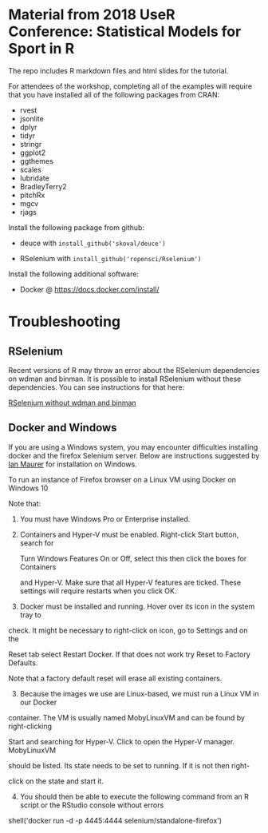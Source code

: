 # Material from 2018 UseR Conference: Statistical Models for Sport in R

The repo includes R markdown files and html slides for the tutorial.

For attendees of the workshop, completing all of the examples will require that you have installed all of the following packages from CRAN:

- rvest
- jsonlite
- dplyr
- tidyr
- stringr
- ggplot2
- ggthemes
- scales
- lubridate
- BradleyTerry2
- pitchRx
- mgcv
- rjags

Install the following package from github:

- deuce with `install_github('skoval/deuce')`

- RSelenium with `install_github('ropensci/Rselenium')`

Install the following additional software:

- Docker @ https://docs.docker.com/install/

# Troubleshooting

## RSelenium

Recent versions of R may throw an error about the RSelenium dependencies on wdman and binman. It is possible to install RSelenium without these dependencies. You can see instructions for that here:

[RSelenium without wdman and binman](https://github.com/ropensci/RSelenium/pull/177)


## Docker and Windows

If you are using a Windows system, you may encounter difficulties installing docker and the firefox Selenium server. Below are instructions suggested by [Ian Maurer](www.ianmaurer.net) for installation on Windows.

To run an instance of Firefox browser on a Linux VM using Docker on Windows 10

Note that:

1. You must have Windows Pro or Enterprise installed.

2. Containers and Hyper-V must be enabled. Right-click Start button, search for

   Turn Windows Features On or Off, select this then click the boxes for Containers

   and Hyper-V. Make sure that all Hyper-V features are ticked. These settings will
    require restarts when you click OK.

3. Docker must be installed and running. Hover over its icon in the system tray to

check. It might be necessary to right-click on icon, go to Settings and on the

Reset tab select Restart Docker. If that does not work try Reset to Factory Defaults.

Note that a factory default reset will erase all existing containers.

3. Because the images we use are Linux-based, we must run a Linux VM in our Docker

 container. The VM is usually named MobyLinuxVM and can be found by right-clicking

Start and searching for Hyper-V. Click to open the Hyper-V manager. MobyLinuxVM

 should be listed. Its state needs to be set to running. If it is not then right-

click on the state and start it.

4. You should then be able to execute the following command from an R script or the RStudio console without errors

shell('docker run -d -p 4445:4444 selenium/standalone-firefox')
